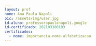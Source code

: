 ```yaml
---
layout: prof
nome: Ana Paula Napoli
pic: /assets/img/user.jpg
id-aluno: professorapaulanapoli.google
id-certificado: 202103180103
certificados:
  - nome: importancia-nome-alfabetizacao
---
```

